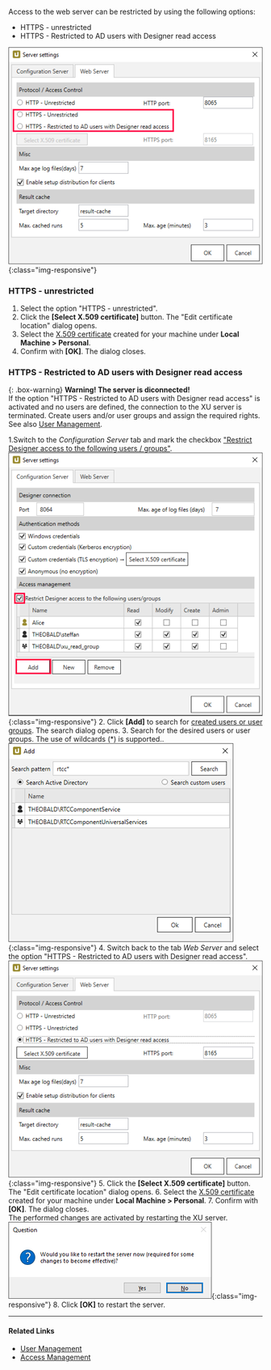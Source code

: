 Access to the web server can be restricted by using the following options:

- HTTPS - unrestricted
- HTTPS - Restricted to AD users with Designer read access

![webserver settings](/img/content/xu/server-settings-security.png){:class="img-responsive"}

### HTTPS - unrestricted
1. Select the option "HTTPS - unrestricted".
2. Click the **[Select X.509 certificate]** button. The "Edit certificate location" dialog opens.
3. Select the [X.509 certificate](./install-x.509-Certificate) created for your machine under **Local Machine > Personal**.
4. Confirm with **[OK]**. The dialog closes.

### HTTPS - Restricted to AD users with Designer read access 

{: .box-warning}
**Warning! The server is diconnected!**<br>
If the option "HTTPS - Restricted to AD users with Designer read access" is activated and no users are defined, the connection to the XU server is terminated.
Create users and/or user groups and assign the required rights. See also [User Management](./user-management).


1.Switch to the *Configuration Server* tab and mark the checkbox ["Restrict Designer access to the following users / groups"](./access-management).
![configuration server tab](/img/content/xu/server-settings-configuration-tab.png){:class="img-responsive"}
2. Click **[Add]** to search for [created users or user groups](./user-management). The search dialog opens.
3. Search for the desired users or user groups. The use of wildcards (*) is supported..
![Add Window](/img/content/xu/add-user.png){:class="img-responsive"}
4. Switch back to the tab *Web Server* and select the option "HTTPS - Restricted to AD users with Designer read access".
![webserver settings https](/img/content/xu/server-settings-security-https.png){:class="img-responsive"}
5. Click the **[Select X.509 certificate]** button. The "Edit certificate location" dialog opens.
6. Select the [X.509 certificate](./install-x.509-Certificate) created for your machine under **Local Machine > Personal**.
7. Confirm with **[OK]**. The dialog closes. <br> The performed changes are activated by restarting the XU server.
![Question Bild](/img/content/xu/restart-server.png){:class="img-responsive"}
8. Click **[OK]** to restart the server.

*********
#### Related Links
- [User Management](./user-management)
- [Access Management](./access-management)


 